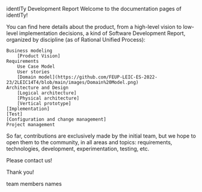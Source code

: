 identITy Development Report
Welcome to the documentation pages of identITy!

You can find here details about the product, from a high-level vision to low-level implementation decisions, a kind of Software Development Report, organized by discipline (as of Rational Unified Process):

    Business modeling
        [Product Vision] 
    Requirements
        Use Case Model
        User stories
        [Domain model](https://github.com/FEUP-LEIC-ES-2022-23/2LEIC14T4/blob/main/images/Domain%20Model.png)
    Architecture and Design
        [Logical architecture]
        [Physical architecture]
        [Vertical prototype]
    [Implementation]
    [Test]
    [Configuration and change management]
    Project management

So far, contributions are exclusively made by the initial team, but we hope to open them to the community, in all areas and topics: requirements, technologies, development, experimentation, testing, etc.

Please contact us!

Thank you!

team members names
